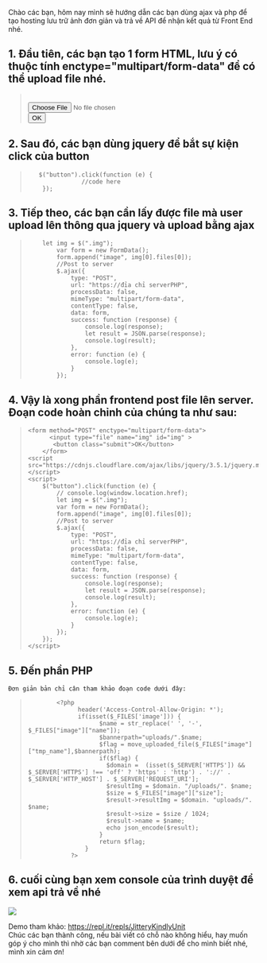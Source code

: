 Chào các bạn, hôm nay mình sẽ hướng dẫn các bạn dùng ajax và php để tạo hosting lưu trữ ảnh đơn giản và trả về API để nhận kết quả từ Front End nhé.
## 1. Đầu tiên, các bạn tạo 1 form HTML, lưu ý có thuộc tính enctype="multipart/form-data" để có thể upload file nhé.
>    <form method="POST" enctype="multipart/form-data"><br>
>      <input type="file" name="img" id="img" ><br>
>      <button class="submit">OK</button><br>
>    </form>
## 2.  Sau đó, các bạn dùng jquery để bắt sự kiện click của button
>        $("button").click(function (e) {
>                    //code here
>         });
## 3.   Tiếp theo, các bạn cần lấy được file mà user upload lên thông qua jquery và upload bằng ajax
>         let img = $(".img");
>             var form = new FormData();
>             form.append("image", img[0].files[0]);
>             //Post to server
>             $.ajax({
>                 type: "POST",
>                 url: "https://đỉa chỉ serverPHP",
>                 processData: false,
>                 mimeType: "multipart/form-data",
>                 contentType: false,
>                 data: form,
>                 success: function (response) {
>                     console.log(response);
>                     let result = JSON.parse(response);
>                     console.log(result);
>                 },
>                 error: function (e) {
>                     console.log(e);
>                 }
>             });
## 4. Vậy là xong phần frontend post file lên server. Đoạn code hoàn chỉnh của chúng ta như sau:
>     <form method="POST" enctype="multipart/form-data">
>           <input type="file" name="img" id="img" >
>            <button class="submit">OK</button>
>         </form>
>     <script src="https://cdnjs.cloudflare.com/ajax/libs/jquery/3.5.1/jquery.min.js"></script>
>     <script>
>         $("button").click(function (e) {
>             // console.log(window.location.href);
>             let img = $(".img");
>             var form = new FormData();
>             form.append("image", img[0].files[0]);
>             //Post to server
>             $.ajax({
>                 type: "POST",
>                 url: "https://đỉa chỉ serverPHP",
>                 processData: false,
>                 mimeType: "multipart/form-data",
>                 contentType: false,
>                 data: form,
>                 success: function (response) {
>                     console.log(response);
>                     let result = JSON.parse(response);
>                     console.log(result);
>                 },
>                 error: function (e) {
>                     console.log(e);
>                 }
>             });
>         });
>     </script>
## 5. Đến phần PHP
    Đơn giản bản chỉ cân tham khảo đoạn code dưới đây:
>             <?php
>                   header('Access-Control-Allow-Origin: *');
>                   if(isset($_FILES['image'])) {
>                         $name = str_replace(' ', '-', $_FILES["image"]["name"]);
>                         $bannerpath="uploads/".$name;
>                         $flag = move_uploaded_file($_FILES["image"]["tmp_name"],$bannerpath);
>                         if($flag) {
>                           $domain =  (isset($_SERVER['HTTPS']) && $_SERVER['HTTPS'] !== 'off' ? 'https' : 'http') . '://' . $_SERVER['HTTP_HOST'] . $_SERVER['REQUEST_URI'];
>                           $resultImg = $domain. "/uploads/". $name;
>                           $size = $_FILES["image"]["size"];
>                           $result->resultImg = $domain. "uploads/". $name;
>                           $result->size = $size / 1024;
>                           $result->name = $name;
>                           echo json_encode($result);
>                         }
>                         return $flag;
>                     }
>                 ?>
## 6. cuối cùng bạn xem console của trình duyệt để xem api trả về nhé
![](https://images.viblo.asia/2cd82933-1f2d-4871-b72f-737bb4e58389.png)

Demo tham khảo: https://repl.it/repls/JitteryKindlyUnit <br>
Chúc các bạn thành công, nếu bài viết có chỗ nào không hiểu, hay muốn góp ý cho mình thì nhờ các bạn comment bên dưới để cho mình biết nhé, mình xin cảm ơn!